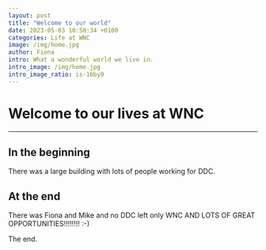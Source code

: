 ```yaml
---
layout: post
title: "Welcome to our world"
date: 2023-05-03 10:50:34 +0100
categories: Life at WNC
image: /img/home.jpg
author: Fiona
intro: What a wonderful world we live in.
intro_image: /img/home.jpg
intro_image_ratio: is-16by9
---
```


# Welcome to our lives at WNC
---

## In the beginning 
There was a large building with lots of people working for DDC.

## At the end
There was Fiona and Mike and no DDC left only WNC AND LOTS OF GREAT OPPORTUNITIES!!!!!!!! :-)

The end.